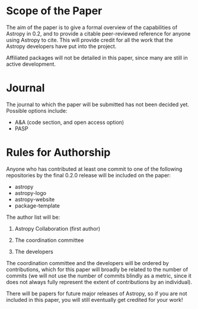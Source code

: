 Scope of the Paper
==================

The aim of the paper is to give a formal overview of the capabilities of 
Astropy in 0.2, and to provide a citable peer-reviewed reference for 
anyone using Astropy to cite. This will provide credit for all the work 
that the Astropy developers have put into the project.

Affiliated packages will not be detailed in this paper, since many are 
still in active development.

Journal
======

The journal to which the paper will be submitted has not been decided 
yet. Possible options include:

* A&A (code section, and open access option)
* PASP

Rules for Authorship
====================

Anyone who has contributed at least one commit to one of the following 
repositories by the final 0.2.0 release will be included on the paper:

* astropy
* astropy-logo
* astropy-website
* package-template

The author list will be:

1. Astropy Collaboration (first author)

2. The coordination committee

3. The developers

The coordination committee and the developers will be ordered by
contributions, which for this paper will broadly be related to the number of
commits (we will not use the number of commits blindly as a metric, since it
does not always fully represent the extent of contributions by an individual).

There will be papers for future major releases of Astropy, so if you are not
included in this paper, you will still eventually get credited for your work!
